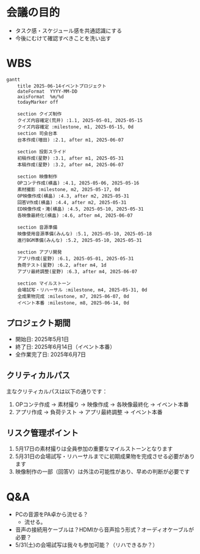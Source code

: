# 会議の目的
- タスク感・スケジュール感を共通認識にする
- 今後にむけて確認すべきことを洗い出す

# WBS

```mermaid
gantt
    title 2025-06-14イベントプロジェクト
    dateFormat  YYYY-MM-DD
    axisFormat  %m/%d
    todayMarker off
    
    section クイズ制作
    クイズ内容確定(荒井) :1.1, 2025-05-01, 2025-05-15
    クイズ内容確定 :milestone, m1, 2025-05-15, 0d
    section 司会台本
    台本作成(増田) :2.1, after m1, 2025-06-07
    
    section 投影スライド
    初稿作成(星野) :3.1, after m1, 2025-05-31
    本稿作成(星野) :3.2, after m4, 2025-06-07
    
    section 映像制作
    OPコンテ作成(横畠) :4.1, 2025-05-06, 2025-05-16
    素材撮影 :milestone, m2, 2025-05-17, 0d
    OP映像作成(横畠) :4.3, after m2, 2025-05-31
    回答V作成(横畠) :4.4, after m2, 2025-05-31
    ED映像作成・滝(横畠) :4.5, 2025-05-10, 2025-05-31
    各映像最終化(横畠) :4.6, after m4, 2025-06-07
    
    section 音源準備
    映像使用音源準備(みんな) :5.1, 2025-05-10, 2025-05-18
    進行BGM準備(みんな) :5.2, 2025-05-10, 2025-05-31
    
    section アプリ開発
    アプリ作成(星野) :6.1, 2025-05-01, 2025-05-31
    負荷テスト(星野) :6.2, after m4, 1d
    アプリ最終調整(星野) :6.3, after m4, 2025-06-07
    
    section マイルストーン
    会場試写・リハーサル :milestone, m4, 2025-05-31, 0d
    全成果物完成 :milestone, m7, 2025-06-07, 0d
    イベント本番 :milestone, m8, 2025-06-14, 0d
```
## プロジェクト期間
- 開始日: 2025年5月1日
- 終了日: 2025年6月14日（イベント本番）
- 全作業完了日: 2025年6月7日
  
## クリティカルパス
主なクリティカルパスは以下の通りです：
1. OPコンテ作成 → 素材撮り → 映像作成 → 各映像最終化 → イベント本番
2. アプリ作成 → 負荷テスト → アプリ最終調整 → イベント本番

## リスク管理ポイント
1. 5月17日の素材撮りは全員参加の重要なマイルストーンとなります
2. 5月31日の会場試写・リハーサルまでに初期成果物を完成させる必要があります
3. 映像制作の一部（回答V）は外注の可能性があり、早めの判断が必要です 

# Q&A
- PCの音源をPA卓から流せる？
	- 流せる。
- 音声の接続用ケーブルは？HDMIから音声拾う形式？オーディオケーブルが必要？
- 5/31(土)の会場試写は我々も参加可能？（リハできるか？）

